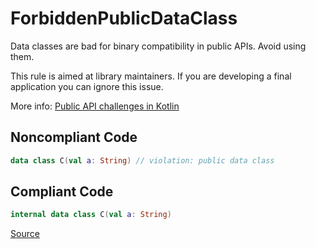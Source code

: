 # ForbiddenPublicDataClass

Data classes are bad for binary compatibility in public APIs. Avoid using them.

This rule is aimed at library maintainers. If you are developing a final application you can ignore this issue.

More info: [Public API challenges in Kotlin](https://jakewharton.com/public-api-challenges-in-kotlin/)

## Noncompliant Code

```kotlin
data class C(val a: String) // violation: public data class
```
## Compliant Code

```kotlin
internal data class C(val a: String)
```

[Source](https://arturbosch.github.io/detekt/libraries.html#forbiddenpublicdataclass)
